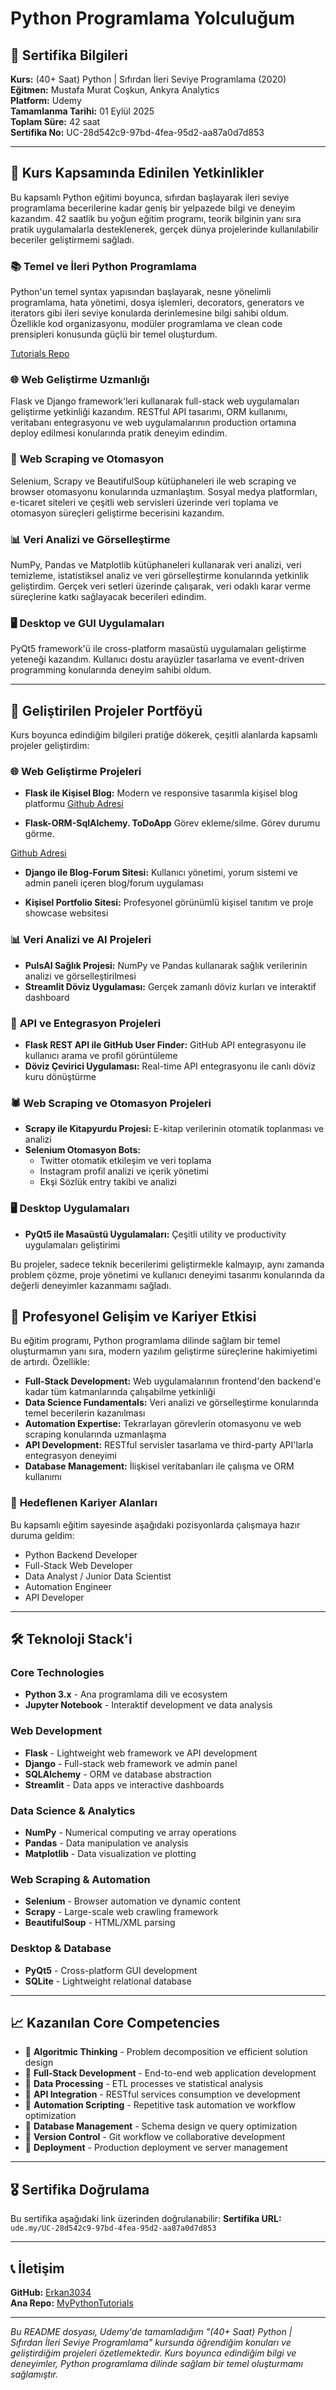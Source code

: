 #  Python Programlama Yolculuğum

## 📜 Sertifika Bilgileri

**Kurs:** (40+ Saat) Python | Sıfırdan İleri Seviye Programlama (2020)  
**Eğitmen:** Mustafa Murat Coşkun, Ankyra Analytics  
**Platform:** Udemy  
**Tamamlanma Tarihi:** 01 Eylül 2025  
**Toplam Süre:** 42 saat  
**Sertifika No:** UC-28d542c9-97bd-4fea-95d2-aa87a0d7d853

---

## 🎯 **Kurs Kapsamında Edinilen Yetkinlikler**

Bu kapsamlı Python eğitimi boyunca, sıfırdan başlayarak ileri seviye programlama becerilerine kadar geniş bir yelpazede bilgi ve deneyim kazandım. 42 saatlik bu yoğun eğitim programı, teorik bilginin yanı sıra pratik uygulamalarla desteklenerek, gerçek dünya projelerinde kullanılabilir beceriler geliştirmemi sağladı.

### 📚 **Temel ve İleri Python Programlama**
Python'un temel syntax yapısından başlayarak, nesne yönelimli programlama, hata yönetimi, dosya işlemleri, decorators, generators ve iterators gibi ileri seviye konularda derinlemesine bilgi sahibi oldum. Özellikle kod organizasyonu, modüler programlama ve clean code prensipleri konusunda güçlü bir temel oluşturdum.

[Tutorials Repo](https://github.com/Erkan3034/MyPythonTutorials)

### 🌐 **Web Geliştirme Uzmanlığı**
Flask ve Django framework'leri kullanarak full-stack web uygulamaları geliştirme yetkinliği kazandım. RESTful API tasarımı, ORM kullanımı, veritabanı entegrasyonu ve web uygulamalarının production ortamına deploy edilmesi konularında pratik deneyim edindim.

### 🤖 **Web Scraping ve Otomasyon**
Selenium, Scrapy ve BeautifulSoup kütüphaneleri ile web scraping ve browser otomasyonu konularında uzmanlaştım. Sosyal medya platformları, e-ticaret siteleri ve çeşitli web servisleri üzerinde veri toplama ve otomasyon süreçleri geliştirme becerisini kazandım.

### 📊 **Veri Analizi ve Görselleştirme**
NumPy, Pandas ve Matplotlib kütüphaneleri kullanarak veri analizi, veri temizleme, istatistiksel analiz ve veri görselleştirme konularında yetkinlik geliştirdim. Gerçek veri setleri üzerinde çalışarak, veri odaklı karar verme süreçlerine katkı sağlayacak becerileri edindim.


### 🖥️ **Desktop ve GUI Uygulamaları**
PyQt5 framework'ü ile cross-platform masaüstü uygulamaları geliştirme yeteneği kazandım. Kullanıcı dostu arayüzler tasarlama ve event-driven programming konularında deneyim sahibi oldum.

---

## 🚀 **Geliştirilen Projeler Portföyü**

Kurs boyunca edindiğim bilgileri pratiğe dökerek, çeşitli alanlarda kapsamlı projeler geliştirdim:

### 🌐 **Web Geliştirme Projeleri**
- **Flask ile Kişisel Blog:** Modern ve responsive tasarımla kişisel blog platformu
[Github Adresi](https://github.com/Erkan3034/Flask-BlogApp/tree/main)

- **Flask-ORM-SqlAlchemy. ToDoApp** Görev ekleme/silme. Görev durumu görme.

[Github Adresi](https://github.com/Erkan3034/TODO-APP-Flask-Orm-SqlAlcahemy-/tree/main)

- **Django ile Blog-Forum Sitesi:** Kullanıcı yönetimi, yorum sistemi ve admin paneli içeren blog/forum uygulaması

- **Kişisel Portfolio Sitesi:** Profesyonel görünümlü kişisel tanıtım ve proje showcase websitesi

### 📊 **Veri Analizi ve AI Projeleri**
- **PulsAI Sağlık Projesi:** NumPy ve Pandas kullanarak sağlık verilerinin analizi ve görselleştirilmesi
- **Streamlit Döviz Uygulaması:** Gerçek zamanlı döviz kurları ve interaktif dashboard

### 🔗 **API ve Entegrasyon Projeleri**
- **Flask REST API ile GitHub User Finder:** GitHub API entegrasyonu ile kullanıcı arama ve profil görüntüleme
- **Döviz Çevirici Uygulaması:** Real-time API entegrasyonu ile canlı döviz kuru dönüştürme

### 🕷️ **Web Scraping ve Otomasyon Projeleri**
- **Scrapy ile Kitapyurdu Projesi:** E-kitap verilerinin otomatik toplanması ve analizi
- **Selenium Otomasyon Bots:**
  - Twitter otomatik etkileşim ve veri toplama
  - Instagram profil analizi ve içerik yönetimi
  - Ekşi Sözlük entry takibi ve analizi

### 🖥️ **Desktop Uygulamaları**
- **PyQt5 ile Masaüstü Uygulamaları:** Çeşitli utility ve productivity uygulamaları geliştirimi

Bu projeler, sadece teknik becerilerimi geliştirmekle kalmayıp, aynı zamanda problem çözme, proje yönetimi ve kullanıcı deneyimi tasarımı konularında da değerli deneyimler kazanmamı sağladı.



## 💼 **Profesyonel Gelişim ve Kariyer Etkisi**

Bu eğitim programı, Python programlama dilinde sağlam bir temel oluşturmamın yanı sıra, modern yazılım geliştirme süreçlerine hakimiyetimi de artırdı. Özellikle:

- **Full-Stack Development:** Web uygulamalarının frontend'den backend'e kadar tüm katmanlarında çalışabilme yetkinliği
- **Data Science Fundamentals:** Veri analizi ve görselleştirme konularında temel becerilerin kazanılması
- **Automation Expertise:** Tekrarlayan görevlerin otomasyonu ve web scraping konularında uzmanlaşma
- **API Development:** RESTful servisler tasarlama ve third-party API'larla entegrasyon deneyimi
- **Database Management:** İlişkisel veritabanları ile çalışma ve ORM kullanımı

### 🎯 **Hedeflenen Kariyer Alanları**
Bu kapsamlı eğitim sayesinde aşağıdaki pozisyonlarda çalışmaya hazır duruma geldim:
- Python Backend Developer
- Full-Stack Web Developer  
- Data Analyst / Junior Data Scientist
- Automation Engineer
- API Developer

---

## 🛠️ **Teknoloji Stack'i**

### **Core Technologies**
- **Python 3.x** - Ana programlama dili ve ecosystem
- **Jupyter Notebook** - Interaktif development ve data analysis

### **Web Development**
- **Flask** - Lightweight web framework ve API development
- **Django** - Full-stack web framework ve admin panel
- **SQLAlchemy** - ORM ve database abstraction
- **Streamlit** - Data apps ve interactive dashboards

### **Data Science & Analytics**
- **NumPy** - Numerical computing ve array operations
- **Pandas** - Data manipulation ve analysis
- **Matplotlib** - Data visualization ve plotting

### **Web Scraping & Automation**
- **Selenium** - Browser automation ve dynamic content
- **Scrapy** - Large-scale web crawling framework
- **BeautifulSoup** - HTML/XML parsing

### **Desktop & Database**
- **PyQt5** - Cross-platform GUI development
- **SQLite** - Lightweight relational database

---

## 📈 **Kazanılan Core Competencies**

- 🔹 **Algoritmic Thinking** - Problem decomposition ve efficient solution design
- 🔹 **Full-Stack Development** - End-to-end web application development
- 🔹 **Data Processing** - ETL processes ve statistical analysis
- 🔹 **API Integration** - RESTful services consumption ve development  
- 🔹 **Automation Scripting** - Repetitive task automation ve workflow optimization
- 🔹 **Database Management** - Schema design ve query optimization
- 🔹 **Version Control** - Git workflow ve collaborative development
- 🔹 **Deployment** - Production deployment ve server management

---

## 🎖️ **Sertifika Doğrulama**

Bu sertifika aşağıdaki link üzerinden doğrulanabilir:
**Sertifika URL:** `ude.my/UC-28d542c9-97bd-4fea-95d2-aa87a0d7d853`

---

## 📞 **İletişim**

**GitHub:** [Erkan3034](https://github.com/Erkan3034)  
**Ana Repo:** [MyPythonTutorials](https://github.com/Erkan3034/MyPythonTutorials)

---

*Bu README dosyası, Udemy'de tamamladığım "(40+ Saat) Python | Sıfırdan İleri Seviye Programlama" kursunda öğrendiğim konuları ve geliştirdiğim projeleri özetlemektedir. Kurs boyunca edindiğim bilgi ve deneyimler, Python programlama dilinde sağlam bir temel oluşturmamı sağlamıştır.*

